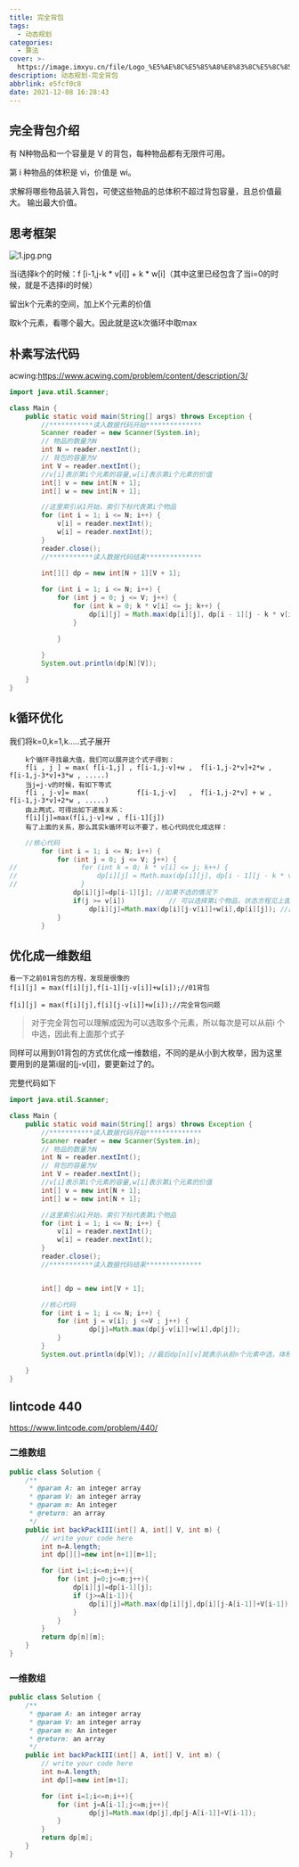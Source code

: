 ```yaml
---
title: 完全背包
tags:
  - 动态规划
categories:
  - 算法
cover: >-
  https://image.imxyu.cn/file/Logo_%E5%AE%8C%E5%85%A8%E8%83%8C%E5%8C%85-100-480x480px.png
description: 动态规划-完全背包
abbrlink: e5fcf0c8
date: 2021-12-08 16:28:43
---
```


## 完全背包介绍

有 N种物品和一个容量是 V 的背包，每种物品都有无限件可用。

第 i 种物品的体积是 vi，价值是 wi。

求解将哪些物品装入背包，可使这些物品的总体积不超过背包容量，且总价值最大。
输出最大价值。

## 思考框架

![1.jpg.png](https://image.imxyu.cn/file/52888_8fb0f19a36-1.jpg.png)

当i选择k个的时候：f [i-1,j-k * v[i]]  + k * w[i]（其中这里已经包含了当i=0的时候，就是不选择i的时候）

留出k个元素的空间，加上K个元素的价值

取k个元素，看哪个最大。因此就是这k次循环中取max

## 朴素写法代码

acwing:https://www.acwing.com/problem/content/description/3/

```java
import java.util.Scanner;

class Main {
    public static void main(String[] args) throws Exception {
        //***********读入数据代码开始**************
        Scanner reader = new Scanner(System.in);
        // 物品的数量为N
        int N = reader.nextInt();
        // 背包的容量为V
        int V = reader.nextInt();
        //v[i]表示第i个元素的容量,w[i]表示第i个元素的价值
        int[] v = new int[N + 1];
        int[] w = new int[N + 1];

        //这里索引从1开始，索引下标代表第i个物品
        for (int i = 1; i <= N; i++) {
            v[i] = reader.nextInt();
            w[i] = reader.nextInt();
        }
        reader.close();
        //***********读入数据代码结束**************

        int[][] dp = new int[N + 1][V + 1];
    
        for (int i = 1; i <= N; i++) {
            for (int j = 0; j <= V; j++) {
                for (int k = 0; k * v[i] <= j; k++) {
                    dp[i][j] = Math.max(dp[i][j], dp[i - 1][j - k * v[i]] + k * w[i]);
                }

            }
            
        }
        System.out.println(dp[N][V]); 

    }
}
```

## k循环优化

我们将k=0,k=1,k.....式子展开

        k个循环寻找最大值，我们可以展开这个式子得到：
        f[i , j ] = max( f[i-1,j] , f[i-1,j-v]+w ,  f[i-1,j-2*v]+2*w , f[i-1,j-3*v]+3*w , .....)
        当j=j-v的时候，有如下等式
        f[i , j-v]= max(            f[i-1,j-v]   ,  f[i-1,j-2*v] + w , f[i-1,j-3*v]+2*w , .....)
        由上两式，可得出如下递推关系：
        f[i][j]=max(f[i,j-v]+w , f[i-1][j])
        有了上面的关系，那么其实k循环可以不要了，核心代码优化成这样：

```java
    //核心代码
        for (int i = 1; i <= N; i++) {
            for (int j = 0; j <= V; j++) {
//                for (int k = 0; k * v[i] <= j; k++) {
//                    dp[i][j] = Math.max(dp[i][j], dp[i - 1][j - k * v[i]] + k * w[i]);
//                }
                dp[i][j]=dp[i-1][j]; //如果不选的情况下
                if(j >= v[i])           // 可以选择第i个物品，状态方程见上面推导
                    dp[i][j]=Math.max(dp[i][j-v[i]]+w[i],dp[i][j]); //因为上面赋过值，此时可以直接写dp[i][j] 相当于dp[i-1][j]
            }
        }
```

## 优化成一维数组

```
看一下之前01背包的方程，发现是很像的
f[i][j] = max(f[i][j],f[i-1][j-v[i]]+w[i]);//01背包

f[i][j] = max(f[i][j],f[i][j-v[i]]+w[i]);//完全背包问题
```

> 对于完全背包可以理解成因为可以选取多个元素，所以每次是可以从前i 个中选，因此有上面那个式子

同样可以用到01背包的方式优化成一维数组，不同的是从小到大枚举，因为这里要用到的是第i层的[j-v[i]]，要更新过了的。

完整代码如下

```java
import java.util.Scanner;

class Main {
    public static void main(String[] args) throws Exception {
        //***********读入数据代码开始**************
        Scanner reader = new Scanner(System.in);
        // 物品的数量为N
        int N = reader.nextInt();
        // 背包的容量为V
        int V = reader.nextInt();
        //v[i]表示第i个元素的容量,w[i]表示第i个元素的价值
        int[] v = new int[N + 1];
        int[] w = new int[N + 1];

        //这里索引从1开始，索引下标代表第i个物品
        for (int i = 1; i <= N; i++) {
            v[i] = reader.nextInt();
            w[i] = reader.nextInt();
        }
        reader.close();
        //***********读入数据代码结束**************


        int[] dp = new int[V + 1];

        //核心代码
        for (int i = 1; i <= N; i++) {
            for (int j = v[i]; j <=V ; j++) {
                    dp[j]=Math.max(dp[j-v[i]]+w[i],dp[j]);
            }
        }
        System.out.println(dp[V]); //最后dp[n][v]就表示从前n个元素中选，体积不超过m的价值的最大值

    }
}
```

## lintcode 440

https://www.lintcode.com/problem/440/

### 二维数组

```java
public class Solution {
    /**
     * @param A: an integer array
     * @param V: an integer array
     * @param m: An integer
     * @return: an array
     */
    public int backPackIII(int[] A, int[] V, int m) {
        // write your code here
        int n=A.length;
        int dp[][]=new int[n+1][m+1];

        for (int i=1;i<=n;i++){
            for (int j=0;j<=m;j++){
                dp[i][j]=dp[i-1][j];
                if (j>=A[i-1]){
                    dp[i][j]=Math.max(dp[i][j],dp[i][j-A[i-1]]+V[i-1]);
                }
            }
        }
        return dp[n][m];
    }
}
```

### 一维数组

```java
public class Solution {
    /**
     * @param A: an integer array
     * @param V: an integer array
     * @param m: An integer
     * @return: an array
     */
    public int backPackIII(int[] A, int[] V, int m) {
        // write your code here
        int n=A.length;
        int dp[]=new int[m+1];

        for (int i=1;i<=n;i++){
            for (int j=A[i-1];j<=m;j++){
                    dp[j]=Math.max(dp[j],dp[j-A[i-1]]+V[i-1]);
            }
        }
        return dp[m];
    }
}
```

